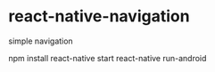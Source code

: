 # react-native-navigation
simple navigation

npm install
react-native start
react-native run-android

